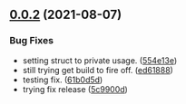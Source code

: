 ## [0.0.2](https://github.com/MirageNet/BlackBox/compare/v0.0.1...v0.0.2) (2021-08-07)


### Bug Fixes

* setting struct to private usage. ([554e13e](https://github.com/MirageNet/BlackBox/commit/554e13ee93f7ae8d04b1bdfc56a9d70c3583cd5a))
* still trying get build to fire off. ([ed61888](https://github.com/MirageNet/BlackBox/commit/ed61888fd853a3ff65f7f4997608ebe4816ecca9))
* testing fix. ([61b0d5d](https://github.com/MirageNet/BlackBox/commit/61b0d5d28c3c8316c66bd5b7a21cbe3e0646ddee))
* trying fix release ([5c9900d](https://github.com/MirageNet/BlackBox/commit/5c9900d1511d495da64d1c10452baa6f3bbc9e5b))
